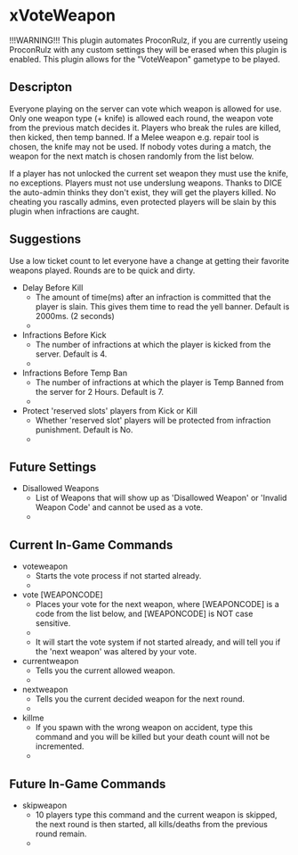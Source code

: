 <h1>xVoteWeapon</h1>
<p>!!!WARNING!!! This plugin automates ProconRulz, if you are currently useing ProconRulz with any custom settings they will be erased when this plugin is enabled. This plugin allows for the "VoteWeapon" gametype to be played.</p>

<h2>Descripton</h2>

<p>Everyone playing on the server can vote which weapon is allowed for use. Only one weapon type (+ knife) is allowed each round, the weapon vote from the previous match decides it. Players who break the rules are killed, then kicked, then temp banned. If a Melee weapon e.g. repair tool is chosen, the knife may not be used. If nobody votes during a match, the weapon for the next match is chosen randomly from the list below.</p>
<p>If a player has not unlocked the current set weapon they must use the knife, no exceptions. Players must not use underslung weapons. Thanks to DICE the auto-admin thinks they don't exist, they will get the players killed. No cheating you rascally admins, even protected players will be slain by this plugin when infractions are caught.</p>

<h2>Suggestions</h2>
<p>Use a low ticket count to let everyone have a change at getting their favorite weapons played. Rounds are to be quick and dirty.</p>
<ul>
    <li>Delay Before Kill
        <ul>
            <li>The amount of time(ms) after an infraction is committed that the player is slain. This gives them time to read the yell banner. Default is 2000ms. (2 seconds)<li>
        </ul>
    </li>
    <li>Infractions Before Kick
        <ul>
            <li>The number of infractions at which the player is kicked from the server. Default is 4.<li>
        </ul>
    </li>
    <li>Infractions Before Temp Ban
        <ul>
            <li>The number of infractions at which the player is Temp Banned from the server for 2 Hours. Default is 7.<li>
        </ul>
    </li>
    <li>Protect 'reserved slots' players from Kick or Kill
        <ul>
            <li>Whether 'reserved slot' players will be protected from infraction punishment. Default is No.<li>
        </ul>
    </li>
</ul>

<h2>Future Settings</h2>
<ul>
    <li>Disallowed Weapons
        <ul>
            <li>List of Weapons that will show up as 'Disallowed Weapon' or 'Invalid Weapon Code' and cannot be used as a vote.<li>
        </ul>
    </li>
</ul>

<h2>Current In-Game Commands</h2>
<ul>
    <li>voteweapon
        <ul>
            <li>Starts the vote process if not started already.<li>
        </ul>
    </li>
    <li>vote [WEAPONCODE]
        <ul>
            <li>Places your vote for the next weapon, where [WEAPONCODE] is a code from the list below, and [WEAPONCODE] is NOT case sensitive.<li>
            <li>It will start the vote system if not started already, and will tell you if the 'next weapon' was altered by your vote.</li>
        </ul>
    </li>
    <li>currentweapon
        <ul>
            <li>Tells you the current allowed weapon.<li>
        </ul>
    </li>
    <li>nextweapon
        <ul>
            <li>Tells you the current decided weapon for the next round.<li>
        </ul>
    </li>
    <li>killme
        <ul>
            <li>If you spawn with the wrong weapon on accident, type this command and you will be killed but your death count will not be incremented.<li>
        </ul>
    </li>
</ul>

<h2>Future In-Game Commands</h2>
<ul>
    <li>skipweapon
        <ul>
            <li>10 players type this command and the current weapon is skipped, the next round is then started, all kills/deaths from the previous round remain.<li>
        </ul>
    </li>
</ul>